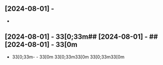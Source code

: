 ## [2024-08-01] - 
- 

## [2024-08-01] - 33[0;33m## [2024-08-01] - ## [2024-08-01] - 33[0m
- 33[0;33m- - 33[0m
33[0;33m33[0m
33[0;33m33[0m

